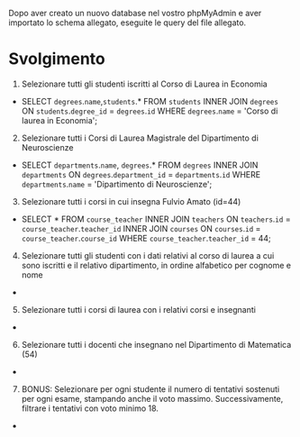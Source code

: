 Dopo aver creato un nuovo database nel vostro phpMyAdmin e aver importato lo schema allegato, eseguite le query del file allegato.

# Svolgimento


1. Selezionare tutti gli studenti iscritti al Corso di Laurea in Economia
- SELECT `degrees`.`name`,`students`.* FROM `students` INNER JOIN `degrees` ON `students`.`degree_id` = `degrees`.`id` WHERE `degrees`.`name` = 'Corso di laurea in Economia';

2. Selezionare tutti i Corsi di Laurea Magistrale del Dipartimento di
Neuroscienze
- SELECT `departments`.`name`, `degrees`.* FROM `degrees` INNER JOIN `departments` ON `degrees`.`department_id` = `departments`.`id` WHERE `departments`.`name` = 'Dipartimento di Neuroscienze';

3. Selezionare tutti i corsi in cui insegna Fulvio Amato (id=44)
- SELECT * FROM `course_teacher` INNER JOIN `teachers` ON `teachers`.`id` = `course_teacher`.`teacher_id` INNER JOIN `courses` ON `courses`.`id` = `course_teacher`.`course_id` WHERE `course_teacher`.`teacher_id` = 44;

4. Selezionare tutti gli studenti con i dati relativi al corso di laurea a cui
sono iscritti e il relativo dipartimento, in ordine alfabetico per cognome e
nome
- 

5. Selezionare tutti i corsi di laurea con i relativi corsi e insegnanti
- 

6. Selezionare tutti i docenti che insegnano nel Dipartimento di
Matematica (54)
- 

7. BONUS: Selezionare per ogni studente il numero di tentativi sostenuti
per ogni esame, stampando anche il voto massimo. Successivamente,
filtrare i tentativi con voto minimo 18.
- 